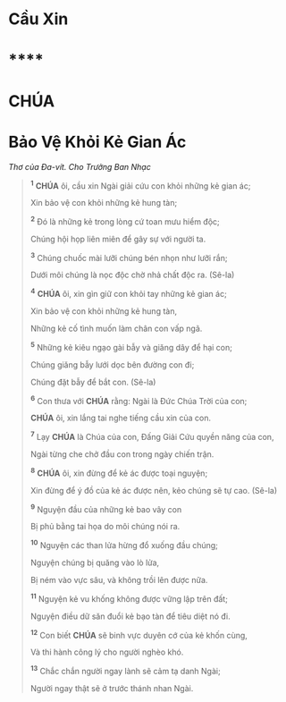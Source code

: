 # Cầu Xin

# \*\*\*\*

# CHÚA

# Bảo Vệ Khỏi Kẻ Gian Ác

_Thơ của Đa-vít. Cho Trưởng Ban Nhạc_

> <sup><b>1</b></sup> **CHÚA** ôi, cầu xin Ngài giải cứu con khỏi những kẻ gian ác;
>
> Xin bảo vệ con khỏi những kẻ hung tàn;
>
> <sup><b>2</b></sup> Đó là những kẻ trong lòng cứ toan mưu hiểm độc;
>
> Chúng hội họp liên miên để gây sự với người ta.
>
> <sup><b>3</b></sup> Chúng chuốc mài lưỡi chúng bén nhọn như lưỡi rắn;
>
> Dưới môi chúng là nọc độc chờ nhả chất độc ra. (Sê-la)
>
> <sup><b>4</b></sup> **CHÚA** ôi, xin gìn giữ con khỏi tay những kẻ gian ác;
>
> Xin bảo vệ con khỏi những kẻ hung tàn,
>
> Những kẻ cố tình muốn làm chân con vấp ngã.
>
> <sup><b>5</b></sup> Những kẻ kiêu ngạo gài bẫy và giăng dây để hại con;
>
> Chúng giăng bẫy lưới dọc bên đường con đi;
>
> Chúng đặt bẫy để bắt con. (Sê-la)
>
> <sup><b>6</b></sup> Con thưa với **CHÚA** rằng: Ngài là Đức Chúa Trời của con;
>
> **CHÚA** ôi, xin lắng tai nghe tiếng cầu xin của con.
>
> <sup><b>7</b></sup> Lạy **CHÚA** là Chúa của con, Đấng Giải Cứu quyền năng của con,
>
> Ngài từng che chở đầu con trong ngày chiến trận.
>
> <sup><b>8</b></sup> **CHÚA** ôi, xin đừng để kẻ ác được toại nguyện;
>
> Xin đừng để ý đồ của kẻ ác được nên, kẻo chúng sẽ tự cao. (Sê-la)
>
> <sup><b>9</b></sup> Nguyện đầu của những kẻ bao vây con
>
> Bị phủ bằng tai họa do môi chúng nói ra.
>
> <sup><b>10</b></sup> Nguyện các than lửa hừng đổ xuống đầu chúng;
>
> Nguyện chúng bị quăng vào lò lửa,
>
> Bị ném vào vực sâu, và không trồi lên được nữa.
>
> <sup><b>11</b></sup> Nguyện kẻ vu khống không được vững lập trên đất;
>
> Nguyện điều dữ săn đuổi kẻ bạo tàn để tiêu diệt nó đi.
>
> <sup><b>12</b></sup> Con biết **CHÚA** sẽ binh vực duyên cớ của kẻ khốn cùng,
>
> Và thi hành công lý cho người nghèo khó.
>
> <sup><b>13</b></sup> Chắc chắn người ngay lành sẽ cảm tạ danh Ngài;
>
> Người ngay thật sẽ ở trước thánh nhan Ngài.
